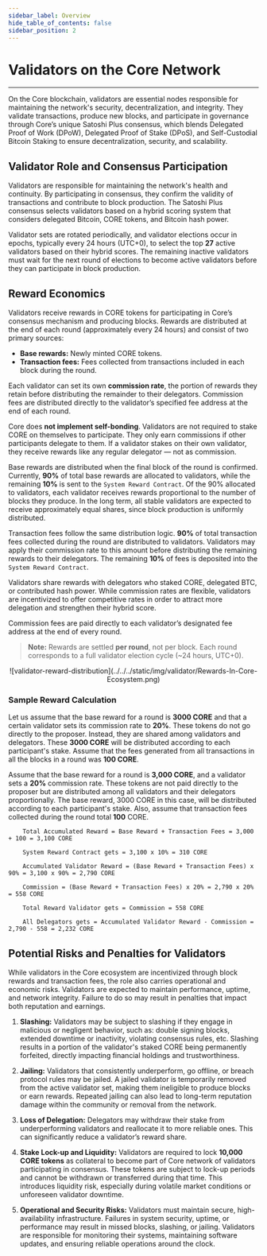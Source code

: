 ```yaml
---
sidebar_label: Overview
hide_table_of_contents: false
sidebar_position: 2
---
```


# Validators on the Core Network

---

On the Core blockchain, validators are essential nodes responsible for maintaining the network's security, decentralization, and integrity. They validate transactions, produce new blocks, and participate in governance through Core’s unique Satoshi Plus consensus, which blends Delegated Proof of Work (DPoW), Delegated Proof of Stake (DPoS), and Self-Custodial Bitcoin Staking to ensure decentralization, security, and scalability.

## Validator Role and Consensus Participation

Validators are responsible for maintaining the network's health and continuity. By participating in consensus, they confirm the validity of transactions and contribute to block production. The Satoshi Plus consensus selects validators based on a hybrid scoring system that considers delegated Bitcoin, CORE tokens, and Bitcoin hash power.

Validator sets are rotated periodically, and validator elections occur in epochs, typically every 24 hours (UTC+0), to select the top **27** active validators based on their hybrid scores. The remaining inactive validators must wait for the next round of elections to become active validators before they can participate in block production.

## Reward Economics

Validators receive rewards in CORE tokens for participating in Core’s consensus mechanism and producing blocks. Rewards are distributed at the end of each round (approximately every 24 hours) and consist of two primary sources:

- **Base rewards:** Newly minted CORE tokens.
- **Transaction fees:** Fees collected from transactions included in each block during the round.

Each validator can set its own **commission rate**, the portion of rewards they retain before distributing the remainder to their delegators. Commission fees are distributed directly to the validator’s specified fee address at the end of each round.

Core does **not implement self-bonding**. Validators are not required to stake CORE on themselves to participate. They only earn commissions if other participants delegate to them. If a validator stakes on their own validator, they receive rewards like any regular delegator — not as commission.

Base rewards are distributed when the final block of the round is confirmed. Currently, **90%** of total base rewards are allocated to validators, while the remaining **10%** is sent to the `System Reward Contract`. Of the 90% allocated to validators, each validator receives rewards proportional to the number of blocks they produce. In the long term, all stable validators are expected to receive approximately equal shares, since block production is uniformly distributed.

Transaction fees follow the same distribution logic. **90%** of total transaction fees collected during the round are distributed to validators. Validators may apply their commission rate to this amount before distributing the remaining rewards to their delegators. The remaining **10%** of fees is deposited into the `System Reward Contract`.

Validators share rewards with delegators who staked CORE, delegated BTC, or contributed hash power. While commission rates are flexible, validators are incentivized to offer competitive rates in order to attract more delegation and strengthen their hybrid score.

Commission fees are paid directly to each validator’s designated fee address at the end of every round.

> **Note:** Rewards are settled **per round**, not per block. Each round corresponds to a full validator election cycle (~24 hours, UTC+0).

<p align="center">
![validator-reward-distribution](../../../static/img/validator/Rewards-In-Core-Ecosystem.png) 
</p>

### Sample Reward Calculation

Let us assume that the base reward for a round is **3000 CORE** and that a certain validator sets its commission rate to **20%**. These tokens do not go directly to the proposer. Instead, they are shared among validators and delegators. These **3000 CORE** will be distributed according to each participant's stake. Assume that the fees generated from all transactions in all the blocks in a round was **100 CORE**.

Assume that the base reward for a round is **3,000 CORE**, and a validator sets a **20%** commission rate. These tokens are not paid directly to the proposer but are distributed among all validators and their delegators proportionally. The base reward, 3000 CORE in this case, will be distributed according to each participant's stake. Also, assume that transaction fees collected during the round total **100** CORE.

```maths
    Total Accumulated Reward = Base Reward + Transaction Fees = 3,000 + 100 = 3,100 CORE

    System Reward Contract gets = 3,100 x 10% = 310 CORE  

    Accumulated Validator Reward = (Base Reward + Transaction Fees) x 90% = 3,100 x 90% = 2,790 CORE

    Commission = (Base Reward + Transaction Fees) x 20% = 2,790 x 20% = 558 CORE

    Total Reward Validator gets = Commission = 558 CORE

    All Delegators gets = Accumulated Validator Reward - Commission = 2,790 - 558 = 2,232 CORE
```

## Potential Risks and Penalties for Validators

While validators in the Core ecosystem are incentivized through block rewards and transaction fees, the role also carries operational and economic risks. Validators are expected to maintain performance, uptime, and network integrity. Failure to do so may result in penalties that impact both reputation and earnings.

1. **Slashing:** Validators may be subject to slashing if they engage in malicious or negligent behavior, such as: double signing blocks, extended downtime or inactivity, violating consensus rules, etc. Slashing results in a portion of the validator's staked CORE being permanently forfeited, directly impacting financial holdings and trustworthiness.

2. **Jailing:** Validators that consistently underperform, go offline, or breach protocol rules may be jailed. A jailed validator is temporarily removed from the active validator set, making them ineligible to produce blocks or earn rewards. Repeated jailing can also lead to long-term reputation damage within the community or removal from the network.

3. **Loss of Delegation:** Delegators may withdraw their stake from underperforming validators and reallocate it to more reliable ones. This can significantly reduce a validator’s reward share.

4. **Stake Lock-up and Liquidity:** Validators are required to lock **10,000 CORE tokens** as collateral to become part of Core network of validators participating in consensus. These tokens are subject to lock-up periods and cannot be withdrawn or transferred during that time. This introduces liquidity risk, especially during volatile market conditions or unforeseen validator downtime.

5. **Operational and Security Risks:** Validators must maintain secure, high-availability infrastructure. Failures in system security, uptime, or performance may result in missed blocks, slashing, or jailing. Validators are responsible for monitoring their systems, maintaining software updates, and ensuring reliable operations around the clock.